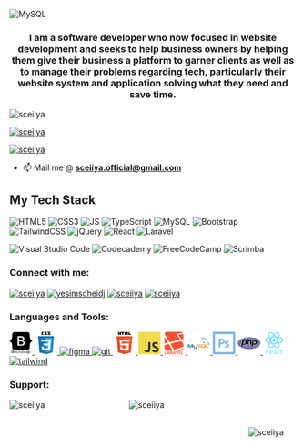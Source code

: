 
![MySQL](https://img.shields.io/badge/mysql-%2300f.svg?style=for-the-badge&logo=mysql&logoColor=white)

<h3 align="center">I am a software developer who now focused in
website development and seeks to help business
owners by helping them give their business a
platform to garner clients as well as to manage
their problems regarding tech, particularly their
website system and application solving what they
need and save time.
</h3>

<p align="left"> <img src="https://komarev.com/ghpvc/?username=sceiiya&label=Profile%20views&color=0e75b6&style=flat" alt="sceiiya" /> </p>

<p align="left"> <a href="https://github.com/ryo-ma/github-profile-trophy"><img src="https://github-profile-trophy.vercel.app/?username=sceiiya" alt="sceiiya" /></a> </p>

<p align="left"> <a href="https://twitter.com/sceiiya" target="_blank"><img src="https://img.shields.io/twitter/follow/sceiiya?logo=twitter&style=for-the-badge" alt="sceiiya" /></a> </p>

- 📫 Mail me @ **sceiiya.official@gmail.com**

## My Tech Stack
![HTML5](https://img.shields.io/badge/-HTML5-%232c3e50?style=for-the-badge&logo=HTML5)
![CSS3](https://img.shields.io/badge/-CSS3-%232c3e50?style=for-the-badge&logo=CSS3)
![JS](https://img.shields.io/badge/-Javascript-%232c3e50?style=for-the-badge&logo=javascript)
![TypeScript](https://img.shields.io/badge/typescript-%232c3e50.svg?style=for-the-badge&logo=typescript&logoColor=white)
![MySQL](https://img.shields.io/badge/-mySQL-%232c3e50?style=for-the-badge&logo=mysql)
![Bootstrap](https://img.shields.io/badge/-Boostrap-%232c3e50?style=for-the-badge&logo=bootstrap)
![TailwindCSS](https://img.shields.io/badge/-Tailwind-%232c3e50?style=for-the-badge&logo=tailwindcss)
![jQuery](https://img.shields.io/badge/jquery-%232c3e50.svg?style=for-the-badge&logo=jquery&logoColor=white)
![React](https://img.shields.io/badge/react-%232c3e50.svg?style=for-the-badge&logo=react&logoColor=%2361DAFB)
![Laravel](https://img.shields.io/badge/laravel-%232c3e50.svg?style=for-the-badge&logo=laravel&logoColor=white)

![Visual Studio Code](https://img.shields.io/badge/Visual%20Studio%20Code-232c3e50.svg?style=for-the-badge&logo=visual-studio-code&logoColor=white)
![Codecademy](https://img.shields.io/badge/Codecademy-232c3e50?style=for-the-badge&logo=codecademy&logoColor=1F243A)
![FreeCodeCamp](https://img.shields.io/badge/Freecodecamp-%232c3e50.svg?&style=for-the-badge&logo=freecodecamp&logoColor=green)
![Scrimba](https://img.shields.io/badge/scrimba-232c3e50?style=for-the-badge&logo=scrimba&logoColor=white)

<h3 align="left">Connect with me:</h3>
<p align="left">
<a href="https://twitter.com/sceiiya" target="_blank"><img align="center" src="https://raw.githubusercontent.com/rahuldkjain/github-profile-readme-generator/master/src/images/icons/Social/twitter.svg" alt="sceiiya" height="30" width="40" /></a>
<a href="https://linkedin.com/in/yesimscheidj" target="_blank"><img align="center" src="https://raw.githubusercontent.com/rahuldkjain/github-profile-readme-generator/master/src/images/icons/Social/linked-in-alt.svg" alt="yesimscheidj" height="30" width="40" /></a>
<a href="https://instagram.com/sceiiya" target="_blank"><img align="center" src="https://raw.githubusercontent.com/rahuldkjain/github-profile-readme-generator/master/src/images/icons/Social/instagram.svg" alt="sceiiya" height="30" width="40" /></a>
<a href="https://www.leetcode.com/sceiiya" target="_blank"><img align="center" src="https://raw.githubusercontent.com/rahuldkjain/github-profile-readme-generator/master/src/images/icons/Social/leet-code.svg" alt="sceiiya" height="30" width="40" /></a>
</p>

<h3 align="left">Languages and Tools:</h3>
<p align="left">
<a href="https://getbootstrap.com" target="_blank" rel="noreferrer"> <img src="https://raw.githubusercontent.com/devicons/devicon/master/icons/bootstrap/bootstrap-plain-wordmark.svg" alt="bootstrap" width="40" height="40"/> </a> 
<a href="https://www.w3schools.com/css/" target="_blank" rel="noreferrer"> <img src="https://raw.githubusercontent.com/devicons/devicon/master/icons/css3/css3-original-wordmark.svg" alt="css3" width="40" height="40"/> </a> 
<a href="https://www.figma.com/" target="_blank" rel="noreferrer"> <img src="https://www.vectorlogo.zone/logos/figma/figma-icon.svg" alt="figma" width="40" height="40"/> </a> 
<a href="https://git-scm.com/" target="_blank" rel="noreferrer"> <img src="https://www.vectorlogo.zone/logos/git-scm/git-scm-icon.svg" alt="git" width="40" height="40"/> </a> 
<a href="https://www.w3.org/html/" target="_blank" rel="noreferrer"> <img src="https://raw.githubusercontent.com/devicons/devicon/master/icons/html5/html5-original-wordmark.svg" alt="html5" width="40" height="40"/> </a> 
<a href="https://developer.mozilla.org/en-US/docs/Web/JavaScript" target="_blank" rel="noreferrer"> <img src="https://raw.githubusercontent.com/devicons/devicon/master/icons/javascript/javascript-original.svg" alt="javascript" width="40" height="40"/> </a> 
<a href="https://laravel.com/" target="_blank" rel="noreferrer"> <img src="https://raw.githubusercontent.com/devicons/devicon/master/icons/laravel/laravel-plain-wordmark.svg" alt="laravel" width="40" height="40"/> </a> 
<a href="https://www.mysql.com/" target="_blank" rel="noreferrer"> <img src="https://raw.githubusercontent.com/devicons/devicon/master/icons/mysql/mysql-original-wordmark.svg" alt="mysql" width="40" height="40"/> </a> 
<a href="https://www.photoshop.com/en" target="_blank" rel="noreferrer"> <img src="https://raw.githubusercontent.com/devicons/devicon/master/icons/photoshop/photoshop-line.svg" alt="photoshop" width="40" height="40"/> </a> 
<a href="https://www.php.net" target="_blank" rel="noreferrer"> <img src="https://raw.githubusercontent.com/devicons/devicon/master/icons/php/php-original.svg" alt="php" width="40" height="40"/> </a> 
<a href="https://reactjs.org/" target="_blank" rel="noreferrer"> <img src="https://raw.githubusercontent.com/devicons/devicon/master/icons/react/react-original-wordmark.svg" alt="react" width="40" height="40"/> </a> 
<a href="https://tailwindcss.com/" target="_blank" rel="noreferrer"> <img src="https://www.vectorlogo.zone/logos/tailwindcss/tailwindcss-icon.svg" alt="tailwind" width="40" height="40"/> </a> 
</p>

<h3 align="left">Support:</h3>
<p>
<a href="https://www.buymeacoffee.com/sceiiya"> <img align="left" src="https://cdn.buymeacoffee.com/buttons/v2/default-yellow.png" height="50" width="210" alt="sceiiya" /></a>
<a href="https://ko-fi.com/sceiiya"> <img align="left" src="https://cdn.ko-fi.com/cdn/kofi3.png?v=3" height="50" width="210" alt="sceiiya" /></a>
</p>
<br><br>

<p><img align="left" src="https://github-readme-stats.vercel.app/api/top-langs?username=sceiiya&show_icons=true&locale=en&layout=compact" alt="sceiiya" /></p>